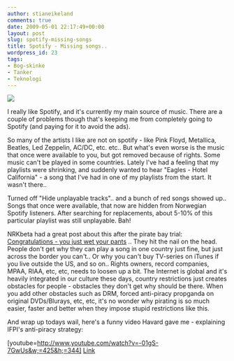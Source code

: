 ```yaml
---
author: stianeikeland
comments: true
date: 2009-05-01 22:17:49+00:00
layout: post
slug: spotify-missing-songs
title: Spotify - Missing songs..
wordpress_id: 23
tags:
- Bog-skinke
- Tanker
- Teknologi
---
```



    


![](http://img.skitch.com/20090501-4mng2cifwxib7pjhxbjjbraj3.png)



I really like Spotify, and it's currently my main source of music. There are a couple of problems though that's keeping me from completely going to Spotify (and paying for it to avoid the ads).

So many of the artists I like are not on spotify - like Pink Floyd, Metallica, Beatles, Led Zeppelin, AC/DC, etc. etc.. But what's even worse is the music that once were available to you, but got removed because of rights. Some music can't be played in some countries. Lately I've had a feeling that my playlists were shrinking, and suddenly wanted to hear "Eagles - Hotel California" - a song that I've had in one of my playlists from the start. It wasn't there..

Turned off "Hide unplayable tracks".. and a bunch of red songs showed up.. Songs that once were available, that now are hidden from Norwegian Spotify listeners. After searching for replacements, about 5-10% of this particular playlist was still unplayable. Bah!

NRKbeta had a great post about this after the pirate bay trial: [Congratulations - you just wet your pants](http://nrkbeta.no/an-epic-fail/) .. They hit the nail on the head. People don't get why they can play a song in one country just fine, but just across the border you can't.. Or why you can't buy TV-series on iTunes if you live outside the US, and so on.. Rights owners, record companies, MPAA, RIAA, etc, etc, needs to loosen up a bit. The Internet is global and it's heavily integrated in our culture these days, country restrictions just creates obstacles for people - obstacles they don't get why should be there. When you add other obstacles such as DRM, forced anti-piracy propganda on original DVDs/Blurays, etc, etc, it's no wonder why pirating is so much easier, faster and better when they impose stupid restrictions like this.

And wrap up todays wail, here's a funny video Havard gave me - explaining IFPI's anti-piracy strategy:

[youtube=http://www.youtube.com/watch?v=-01gS-7GwUs&w;=425&h;=344]
[Link](http://www.youtube.com/watch?v=-01gS-7GwUs&eurl=http%3A%2F%2Fblaagg%2Etadkom%2Enet%2Fteknologi%2Fspotify%2Dmissing%2Dsongs%2F&feature=player_embedded)
  
